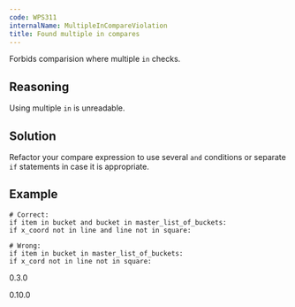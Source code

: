 ```yaml
---
code: WPS311
internalName: MultipleInCompareViolation
title: Found multiple in compares
---
```


Forbids comparision where multiple `in` checks.

## Reasoning
Using multiple `in` is unreadable.

## Solution
Refactor your compare expression to use several `and` conditions or
separate `if` statements in case it is appropriate.

## Example

    # Correct:
    if item in bucket and bucket in master_list_of_buckets:
    if x_coord not in line and line not in square:
    
    # Wrong:
    if item in bucket in master_list_of_buckets:
    if x_cord not in line not in square:

<div class="versionadded">

0.3.0

</div>

<div class="versionchanged">

0.10.0

</div>